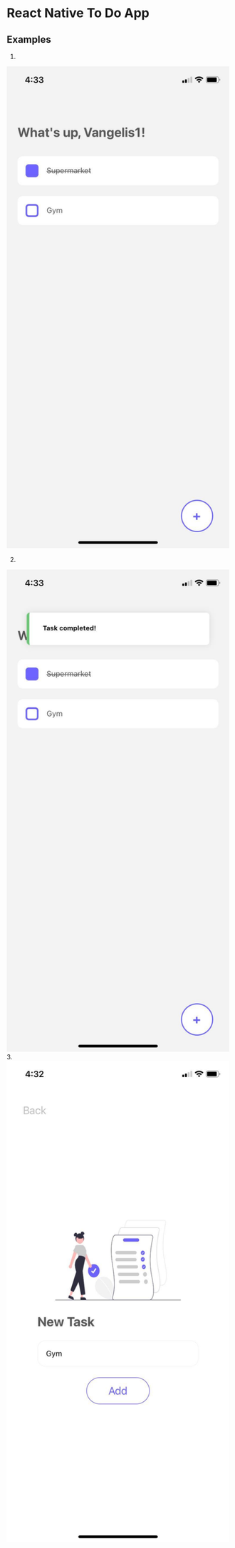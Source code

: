 # React Native To Do App

## Examples

1.
<img src="images/1.jpg" width="500">

2.
<img src="images/2.jpg" width="500">
3.
<img src="images/3.jpg" width="500">
